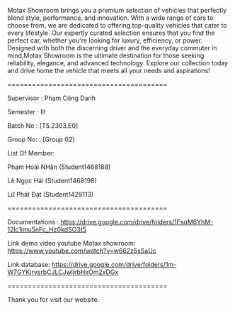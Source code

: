 Motax Showroom brings you a premium selection of vehicles that perfectly blend style, performance, and innovation. With a wide range of cars to choose from, we are dedicated to offering top-quality vehicles that cater to every lifestyle. Our expertly curated selection ensures that you find the perfect car, whether you're looking for luxury, efficiency, or power. Designed with both the discerning driver and the everyday commuter in mind,Motax Showroom is the ultimate destination for those seeking reliability, elegance, and advanced technology. Explore our collection today and drive home the vehicle that meets all your needs and aspirations!


=======================================

Supervisor : Phạm Công Danh

Semester : III

Batch No : [T5.2303.E0]

Group No: : [Group 02]

List Of Member:

Phạm Hoài NHân (Student1468188)

Lê Ngọc Hải (Student1468198)

Lữ Phát Đạt (Student1429113)

=======================================

Documentations : https://drive.google.com/drive/folders/1FsqM6YhM-12lc1imu5nFc_Hz0kdSO3t5

Link demo video youtube Motax showroom: https://www.youtube.com/watch?v=w662z5sSaUc

Link database: https://drive.google.com/drive/folders/1m-W7GYKjrvsrbCJLCJwljrbHxOm2xDGx

=======================================

Thank you for visit our website.
